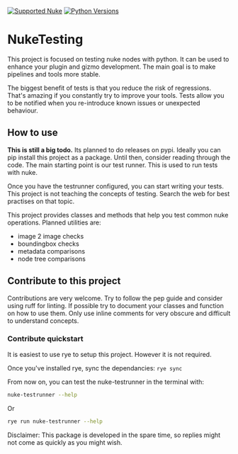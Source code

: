[![Supported Nuke](https://img.shields.io/badge/supported_nuke-13+-yellow)](https://www.foundry.com/products/nuke-family/nuke)
[![Python Versions](https://img.shields.io/badge/python-3.7%20%7C%203.9%20%7C%203.10-blue.svg)](https://www.python.org/downloads/)
# NukeTesting
This project is focused on testing nuke nodes with python.
It can be used to enhance your plugin and gizmo development.
The main goal is to make pipelines and tools more stable.

The biggest benefit of tests is that you reduce the risk of regressions.
That's amazing if you constantly try to improve your tools. 
Tests allow you to be notified when you re-introduce known issues or unexpected behaviour.

## How to use
**This is still a big todo.** 
Its planned to do releases on pypi.
Ideally you can pip install this project as a package.
Until then, consider reading through the code.
The main starting point is our test runner.
This is used to run tests with nuke.

Once you have the testrunner configured, you can start writing your tests.
This project is not teaching the concepts of testing.
Search the web for best practises on that topic.

This project provides classes and methods that help you test common nuke operations.
Planned utilities are:
- image 2 image checks
- boundingbox checks
- metadata comparisons
- node tree comparisons

## Contribute to this project
Contributions are very welcome.
Try to follow the pep guide and consider using ruff for linting.
If possible try to document your classes and function on how to use them. 
Only use inline comments for very obscure and difficult to understand concepts.

### Contribute quickstart
It is easiest to use rye to setup this project. However it is not required.

Once you've installed rye, sync the dependancies:
`rye sync`

From now on, you can test the nuke-testrunner in the terminal with:

```bash
nuke-testrunner --help
```
Or

```bash
rye run nuke-testrunner --help
```

Disclaimer:
This package is developed in the spare time, so replies might not come as quickly as you might wish.
